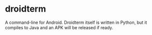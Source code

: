 # droidterm
A command-line for Android. Droidterm itself is written in Python,
but it compiles to Java and an APK will be released if ready.
